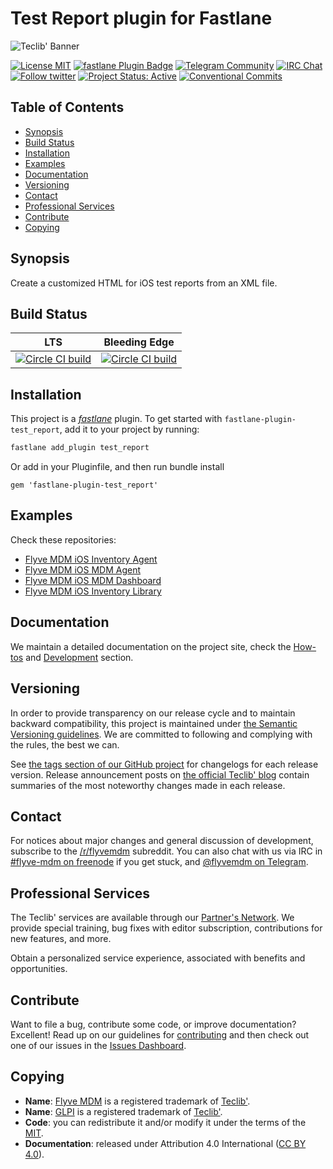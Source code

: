 # Test Report plugin for Fastlane

![Teclib' Banner](https://user-images.githubusercontent.com/29282308/31669540-abed67a8-b355-11e7-98e2-0ad190f37088.png)

[![License MIT](https://img.shields.io/badge/License-MIT-blue.svg)](https://github.com/TECLIB/fastlane-plugin-test_report/blob/develop/LICENSE.md)
[![fastlane Plugin Badge](https://rawcdn.githack.com/fastlane/fastlane/master/fastlane/assets/plugin-badge.svg)](https://rubygems.org/gems/fastlane-plugin-test_report)
[![Telegram Community](https://img.shields.io/badge/Telegram-Community-blue.svg)](https://t.me/flyvemdm)
[![IRC Chat](https://img.shields.io/badge/IRC-%23flyvemdm-green.svg)](http://webchat.freenode.net/?channels=flyve-mdm)
[![Follow twitter](https://img.shields.io/badge/Twitter-Teclib%27-940CA5.svg)](https://twitter.com/teclib)
[![Project Status: Active](http://www.repostatus.org/badges/latest/active.svg)](http://www.repostatus.org/#active)
[![Conventional Commits](https://img.shields.io/badge/Conventional%20Commits-1.0.0-yellow.svg)](https://conventionalcommits.org)

## Table of Contents

* [Synopsis](#synopsis)
* [Build Status](#build-status)
* [Installation](#installation)
* [Examples](#examples)
* [Documentation](#documentation)
* [Versioning](#versioning)
* [Contact](#contact)
* [Professional Services](#professional-services)
* [Contribute](#contribute)
* [Copying](#copying)

## Synopsis

Create a customized HTML for iOS test reports from an XML file.

## Build Status

|**LTS**|**Bleeding Edge**|
|:---:|:---:|
|[![Circle CI build](https://circleci.com/gh/TECLIB/fastlane-plugin-test_report/tree/master.svg?style=svg)](https://circleci.com/gh/TECLIB/fastlane-plugin-test_report/tree/master)|[![Circle CI build](https://circleci.com/gh/TECLIB/fastlane-plugin-test_report/tree/develop.svg?style=svg)](https://circleci.com/gh/TECLIB/fastlane-plugin-test_report/tree/develop)|

## Installation

This project is a [_fastlane_](https://github.com/fastlane/fastlane) plugin. To get started with `fastlane-plugin-test_report`, add it to your project by running:

```bash
fastlane add_plugin test_report
```

Or add in your Pluginfile, and then run bundle install

```gem 'fastlane-plugin-test_report'```

## Examples

Check these repositories:

* [Flyve MDM iOS Inventory Agent](https://github.com/flyve-mdm/ios-inventory-agent)
* [Flyve MDM iOS MDM Agent](https://github.com/flyve-mdm/ios-mdm-agent)
* [Flyve MDM iOS MDM Dashboard](https://github.com/flyve-mdm/ios-mdm-dashboard)
* [Flyve MDM iOS Inventory Library](https://github.com/flyve-mdm/ios-inventory-library)

## Documentation

We maintain a detailed documentation on the project site, check the [How-tos](https://teclib.github.io/fastlane-plugin-test_report/howtos/) and [Development](https://teclib.github.io/fastlane-plugin-test_report/) section.

## Versioning

In order to provide transparency on our release cycle and to maintain backward compatibility, this project is maintained under [the Semantic Versioning guidelines](http://semver.org/). We are committed to following and complying with the rules, the best we can.

See [the tags section of our GitHub project](https://github.com/TECLIB/fastlane-plugin-test_report/releases) for changelogs for each release version. Release announcement posts on [the official Teclib' blog](http://www.teclib-edition.com/en/communities/blog-posts/) contain summaries of the most noteworthy changes made in each release.

## Contact

For notices about major changes and general discussion of development, subscribe to the [/r/flyvemdm](http://www.reddit.com/r/flyvemdm) subreddit.
You can also chat with us via IRC in [#flyve-mdm on freenode](http://webchat.freenode.net/?channels=flyve-mdm) if you get stuck, and [@flyvemdm on Telegram](https://t.me/flyvemdm).

## Professional Services

The Teclib' services are available through our [Partner's Network](http://www.teclib-edition.com/en/partners/). We provide special training, bug fixes with editor subscription, contributions for new features, and more.

Obtain a personalized service experience, associated with benefits and opportunities.

## Contribute

Want to file a bug, contribute some code, or improve documentation? Excellent! Read up on our
guidelines for [contributing](https://github.com/TECLIB/fastlane-plugin-test_report/blob/develop/CONTRIBUTING.md) and then check out one of our issues in the [Issues Dashboard](https://github.com/TECLIB/fastlane-plugin-test_report/issues).

## Copying

* **Name**: [Flyve MDM](https://flyve-mdm.com/) is a registered trademark of [Teclib'](http://www.teclib-edition.com/en/).
* **Name**: [GLPI](http://glpi-project.org/) is a registered trademark of [Teclib'](http://www.teclib-edition.com/en/).
* **Code**: you can redistribute it and/or modify
    it under the terms of the [MIT](https://opensource.org/licenses/MIT).
* **Documentation**: released under Attribution 4.0 International ([CC BY 4.0](https://creativecommons.org/licenses/by/4.0/)).
